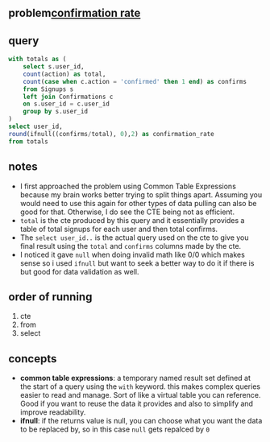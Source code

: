 ## problem[confirmation rate](https://leetcode.com/problems/confirmation-rate/description/?envType=study-plan-v2&envId=top-sql-50)

## query 

```sql 
with totals as (
    select s.user_id, 
    count(action) as total,
    count(case when c.action = 'confirmed' then 1 end) as confirms
    from Signups s 
    left join Confirmations c
    on s.user_id = c.user_id
    group by s.user_id
)
select user_id,
round(ifnull((confirms/total), 0),2) as confirmation_rate
from totals
```

## notes

- I first approached the problem using Common Table Expressions because my brain works better trying to split things apart. Assuming you would need to use this again for other types of data pulling can also be good for that. Otherwise, I do see the CTE being not as efficient.
- `total` is the cte produced by this query and it essentially provides a table of total signups for each user and then total confirms.
- The `select user_id..` is the actual query used on the cte to give you final result using the `total` and `confirms` columns made by the cte.
- I noticed it gave `null` when doing invalid math like 0/0 which makes sense so i used `ifnull` but want to seek a better way to do it if there is but good for data validation as well.

## order of running 
1. cte
2. from
3. select 

## concepts 
- **common table expressions**: a temporary named result set defined at the start of a query using the `with` keyword. this makes complex queries easier to read and manage. Sort of like a virtual table you can reference. Good if you want to reuse the data it provides and also to simplify and improve readability.
- **ifnull**: if the returns value is null, you can choose what you want the data to be replaced by, so in this case `null` gets repalced by `0`
